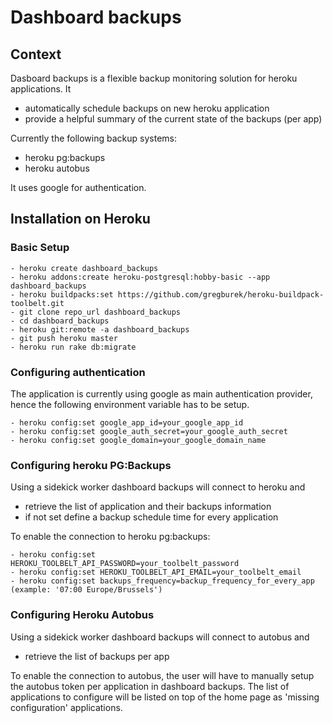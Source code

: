 # Dashboard backups 

## Context

Dasboard backups is a flexible backup monitoring solution for heroku applications. It
 
  - automatically schedule backups on new heroku application
  - provide a helpful summary of the current state of the backups (per app)

Currently the following backup systems:  

  - heroku pg:backups 
  - heroku autobus  

It uses google for authentication.  

## Installation on Heroku

### Basic Setup
	
	- heroku create dashboard_backups
	- heroku addons:create heroku-postgresql:hobby-basic --app dashboard_backups
	- heroku buildpacks:set https://github.com/gregburek/heroku-buildpack-toolbelt.git
	- git clone repo_url dashboard_backups
	- cd dashboard_backups
	- heroku git:remote -a dashboard_backups
	- git push heroku master
	- heroku run rake db:migrate

### Configuring authentication 

The application is currently using google as main authentication provider, hence the 
following environment variable has to be setup. 

    - heroku config:set google_app_id=your_google_app_id 
    - heroku config:set google_auth_secret=your_google_auth_secret
    - heroku config:set google_domain=your_google_domain_name

### Configuring heroku PG:Backups

Using a sidekick worker dashboard backups will connect to heroku and 

   - retrieve the list of application and their backups information 
   - if not set define a backup schedule time for every application 

To enable the connection to heroku pg:backups:

	- heroku config:set HEROKU_TOOLBELT_API_PASSWORD=your_toolbelt_password
	- heroku config:set HEROKU_TOOLBELT_API_EMAIL=your_toolbelt_email
	- heroku config:set backups_frequency=backup_frequency_for_every_app (example: '07:00 Europe/Brussels')


### Configuring Heroku Autobus 

Using a sidekick worker dashboard backups will connect to autobus and 

  - retrieve the list of backups per app 

To enable the connection to autobus, the user will have to manually setup the autobus token per application in dashboard backups. The list of applications to configure will be listed on top of the home page as 'missing configuration' applications. 
